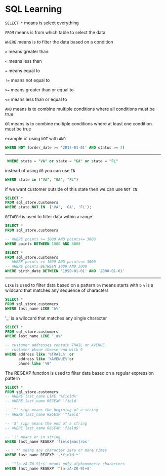 # SQL Learning

`SELECT *`
means is select everything

`FROM`
means is from which table to select the data

`WHERE`
means is to filter the data based on a condition

`>` means greater than

`<` means less than

`=` means equal to

`!=` means not equal to

`>=` means greater than or equal to

`<=` means less than or equal to

`AND` means is to combine multiple conditions where all conditions must be true

`OR` means is to combine multiple conditions where at least one condition must be true

example of using `NOT` with `AND`

```sql
WHERE NOT (order_date >= '2013-01-01' AND status >= 2)
```

---

```sql
 WHERE state = "VA" or state = "GA" or state = "FL" 
 ```

instead of using `OR` you can use `IN`

```sql
WHERE state in ("VA", "GA", "FL")
```

if we want customer outside of this state
then we can use `NOT IN`

```sql
SELECT *
FROM sql_store.Customers
WHERE state NOT IN  ('VA', 'GA', 'FL');
```

`BETWEEN` is used to filter data within a range

```sql
SELECT *
FROM sql_store.customers

-- WHERE points >= 1000 AND points<= 3000
WHERE points BETWEEN 1000 AND 3000

```

```sql
SELECT *
FROM sql_store.customers
-- WHERE points >= 1000 AND points<= 3000
-- WHERE points BETWEEN 1000 AND 3000
WHERE birth_date BETWEEN '1990-01-01' AND '2000-01-01'
```
---
`LIKE` is used to filter data based on a pattern
`b%` means starts with `b`
`%` is a wildcard that matches any sequence of characters

```sql
SELECT *
FROM sql_store.customers
WHERE last_name LIKE 'b%'
```

'_' is a wildcard that matches any single character

```sql
SELECT *
FROM sql_store.customers
WHERE last_name LIKE '_a%'
```

``` sql
-- customer addresses contain TRAIL or AVENUE
-- customer phone thoese end with 9
WHERE address like '%TRAIL%' or 
	  address like '%AVENUE%'or
      phone like '%9'
```

The REGEXP function is used to filter data based on a regular expression pattern

```sql
SELECT *
FROM sql_store.customers
-- WHERE last_name LIKE '%field%'
-- WHERE last_name REGEXP 'field'

-- '^' sign means the begining of a string
-- WHERE last_name REGEXP '^field'

-- '$' sign means the end of a string 
-- WHERE last_name REGEXP 'field$'

-- '|' means or in string 
WHERE last_name REGEXP 'field|mac|ros'

-- '.*' means any character zero or more times
WHERE last_name REGEXP '.*field.*'

-- '^[a-zA-Z0-9]+$' means only alphanumeric characters
WHERE last_name REGEXP '^[a-zA-Z0-9]+$'
```